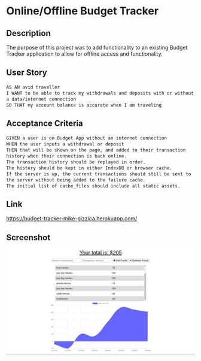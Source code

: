 # Online/Offline Budget Tracker
## Description
The purpose of this project was to add functionality to an existing Budget Tracker application to allow for offline access and functionality.

## User Story
```
AS AN avid traveller
I WANT to be able to track my withdrawals and deposits with or without a data/internet connection
SO THAT my account balance is accurate when I am traveling
```

## Acceptance Criteria
```
GIVEN a user is on Budget App without an internet connection
WHEN the user inputs a withdrawal or deposit
THEN that will be shown on the page, and added to their transaction history when their connection is back online.
The transaction history should be replayed in order.
The history should be kept in either IndexDB or browser cache.
If the server is up, the current transactions should still be sent to the server without being added to the failure cache.
The initial list of cache_files should include all static assets.
```

## Link
https://budget-tracker-mike-pizzica.herokuapp.com/

## Screenshot
![Screenshot of budget tracker](./assets/screenshot-budget-tracker.png)